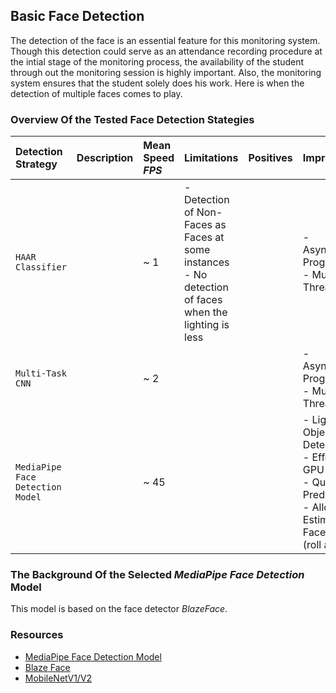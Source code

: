 ## Basic Face Detection
The detection of the face is an essential feature for this monitoring system. Though this detection could serve as an attendance recording procedure at the intial stage of the monitoring process, the availability of the student through out the monitoring session is highly important.
Also, the monitoring system ensures that the student solely does his work. Here is when the detection of multiple faces comes to play.

### **Overview Of the Tested Face Detection Stategies**

| Detection Strategy | Description | Mean Speed _FPS_ | Limitations | Positives|Improvements|
|:---|:---|:---|:---|:---|:---|
| `HAAR Classifier` | | ~ 1 | - Detection of Non-Faces as Faces at some instances <br> - No detection of faces when the lighting is less| |- Asynchronous Programming<br> - Multi-Threading|
| `Multi-Task CNN`| | ~ 2 | | |- Asynchronous Programming<br> - Multi-Threading|
| `MediaPipe Face Detection Model`| | ~ 45 | | | - Lightweight Object Detection <br> - Effective GPU utilization <br> - Quality Prediction <br> - Allows Estimation Face Rotation (roll angle) |

### The Background Of the Selected _MediaPipe Face Detection_ Model
This model is based on the face detector _BlazeFace_. 
### Resources
- [MediaPipe Face Detection Model](https://google.github.io/mediapipe/solutions/face_detection)  
- [Blaze Face](https://arxiv.org/abs/1907.05047)
- [MobileNetV1/V2](https://ai.googleblog.com/2018/04/mobilenetv2-next-generation-of-on.html)



